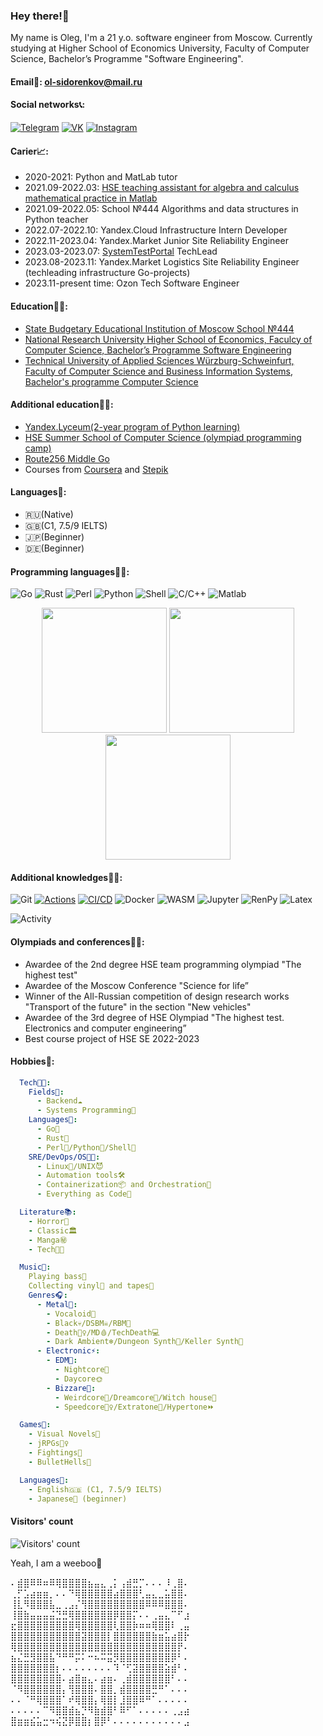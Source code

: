 ### Hey there!👋
My name is Oleg, I'm a 21 y.o. software engineer from Moscow.
Currently studying at Higher School of Economics University, Faculty of Computer Science, Bachelor’s Programme "Software Engineering".

#### Email💌: ol-sidorenkov@mail.ru

#### Social networks📞:
[![Telegram](https://img.shields.io/badge/telegram-1DA1F2?logo=telegram&style=for-the-badge&logoColor=fff)](https://t.me/olegdayo)
[![VK](https://img.shields.io/badge/VK-4b74a2?logo=vk&style=for-the-badge&logoColor=fff)](https://vk.com/olegdayo)
[![Instagram](https://img.shields.io/badge/Instagram-fd5342?logo=instagram&style=for-the-badge&logoColor=fff)](https://www.instagram.com/olegdayo)

#### Carier📈:
- 2020-2021: Python and MatLab tutor
- 2021.09-2022.03: [HSE teaching assistant for algebra and calculus mathematical practice in Matlab](https://cs.hse.ru/initiative/2021/2022-2)
- 2021.09-2022.05: School №444 Algorithms and data structures in Python teacher
- 2022.07-2022.10: Yandex.Cloud Infrastructure Intern Developer
- 2022.11-2023.04: Yandex.Market Junior Site Reliability Engineer
- 2023.03-2023.07: [SystemTestPortal](https://www.systemtestportal.org/) TechLead
- 2023.08-2023.11: Yandex.Market Logistics Site Reliability Engineer (techleading infrastructure Go-projects)
- 2023.11-present time: Ozon Tech Software Engineer

#### Education👨‍🎓:
- [State Budgetary Educational Institution of Moscow School №444](https://schv444.mskobr.ru)
- [National Research University Higher School of Economics, Faculcy of Computer Science, Bachelor’s Programme Software Engineering](https://www.hse.ru/en/ba/se)
- [Technical University of Applied Sciences Würzburg-Schweinfurt, Faculty of Computer Science and Business Information Systems, Bachelor's programme Computer Science](https://fiw.thws.de/en/)

#### Additional education👨‍🔧:
- [Yandex.Lyceum(2-year program of Python learning)](https://yandexlyceum.ru)
- [HSE Summer School of Computer Science (olympiad programming camp)](https://cs.hse.ru/csss)
- [Route256 Middle Go](https://route256.ozon.ru/go-developer)
- Courses from [Coursera](https://www.coursera.org) and [Stepik](https://stepik.org/users/153748980/certificates)

#### Languages👅:
- 🇷🇺(Native)
- 🇬🇧(C1, 7.5/9 IELTS)
- 🇯🇵(Beginner)
- 🇩🇪(Beginner)

#### Programming languages👨‍💻:
![Go](https://img.shields.io/badge/-Go-f7d3a4?style=for-the-badge&logo=go&logoColor=6cc)
![Rust](https://img.shields.io/badge/-Rust-868782?style=for-the-badge&logo=rust&logoColor=633)
![Perl](https://img.shields.io/badge/-Perl-4b5c87?style=for-the-badge&logo=Perl)
![Python](https://img.shields.io/badge/-Python-ffd541?style=for-the-badge&logo=Python)
![Shell](https://img.shields.io/badge/-Shell-273139?style=for-the-badge&logo=Bash)
![C/C++](https://img.shields.io/badge/C/C++-1c598f?style=for-the-badge&logo=cplusplus&logoColor=fff)
![Matlab](https://img.shields.io/badge/Matlab-d4291c?style=for-the-badge&logo=MatLab)

<p align="center">
  <img height="200" src="https://github-readme-stats.vercel.app/api/top-langs/?username=olegdayo&langs_count=10&layout=compact"/>
  <img height="200" src="https://github-readme-stats.vercel.app/api?username=olegdayo"/>
  <img height="200" src="https://github-readme-streak-stats.herokuapp.com/?user=olegdayo"/>
</p>

#### Additional knowledges👨‍🏭:
![Git](https://img.shields.io/badge/-Git-e25a39?style=for-the-badge&logo=git&logoColor=fff)
[![Actions](https://img.shields.io/badge/-Actions-25292e?style=for-the-badge&logo=github&logoColor=fff)](https://github.com/olegdayo)
[![CI/CD](https://img.shields.io/badge/-CI/CD-4a4e9e?style=for-the-badge&logo=gitlab&logoColor=#FC6D26)](https://gitlab.com/olegdayo)
![Docker](https://img.shields.io/badge/-Docker-ebf8ff?style=for-the-badge&logo=docker)
![WASM](https://img.shields.io/badge/-WASM-80e3ff?style=for-the-badge&logo=webassembly)
![Jupyter](https://img.shields.io/badge/-Jupyter-616362?style=for-the-badge&logo=jupyter&logoColor=f63)
![RenPy](https://img.shields.io/badge/-RenPy-e7d3bf?style=for-the-badge&logo=renpy&logoColor=f66)
![Latex](https://img.shields.io/badge/-Latex-4dffff?style=for-the-badge&logo=latex&logoColor=044)

<img alt="Activity" src="https://github-readme-activity-graph.vercel.app/graph?username=olegdayo&theme=github-light&custom_title=Activity"/>

#### Olympiads and conferences👨‍🏫:
- Awardee of the 2nd degree HSE team programming olympiad "The highest test"
- Awardee of the Moscow Conference "Science for life”
- Winner of the All-Russian competition of design research works "Transport of the future" in the section "New vehicles"
- Awardee of the 3rd degree of HSE Olympiad "The highest test. Electronics and computer engineering”
- Best course project of HSE SE 2022-2023

#### Hobbies👾:
```yaml
  Tech👩‍💻:
    Fields🌾:
      - Backend☁️
      - Systems Programming💾
    Languages👅:
      - Go🦫
      - Rust🦀
      - Perl🐪/Python🐍/Shell🐚
    SRE/DevOps/OS👩‍🔧:
      - Linux🐧/UNIX😈
      - Automation tools🛠️
      - Containerization📦 and Orchestration🎼
      - Everything as Code📝

  Literature📚:
    - Horror👻
    - Classic🏛
    - Manga㊙️
    - Tech👩‍🏫

  Music🎵:
    Playing bass🎸
    Collecting vinyl💽 and tapes📼
    Genres🎧:
      - Metal🤘:
        - Vocaloid🤖
        - Black💀/DSBM☠️/RBM🥩
        - Death🧟‍♀️/MD🩸/TechDeath💻
        - Dark Ambient❄️/Dungeon Synth🧌/Keller Synth🏰
      - Electronic⚡️:
        - EDM🪩:
          - Nightcore🌚
          - Daycore🌞
        - Bizzare🌊:
          - Weirdcore🍄/Dreamcore🌁/Witch house🎃
          - Speedcore🏃‍♀️/Extratone💨/Hypertone⏩

  Games👾:
    - Visual Novels📜
    - jRPGs🧙‍♀️
    - Fightings🤺
    - BulletHells🔫

  Languages📣:
    - English🇬🇧 (С1, 7.5/9 IELTS)
    - Japanese🎌 (beginner)
```

#### Visitors' count
<img alt="Visitors' count" src="https://count.getloli.com/get/@olegdayo?theme=gelbooru"/>

Yeah, I am a weeboo🎎

⠄⣾⣿⠿⠿⠶⠿⢿⣿⣿⣿⣿⣦⣤⣄⢀⡅⢠⣾⣛⡉⠄⠄⠄⠸⢀⣿⠄<br/>
⢀⡋⣡⣴⣶⣶⡀⠄⠄⠙⢿⣿⣿⣿⣿⣿⣴⣿⣿⣿⢃⣤⣄⣀⣥⣿⣿⠄<br/>
⢸⣇⠻⣿⣿⣿⣧⣀⢀⣠⡌⢻⣿⣿⣿⣿⣿⣿⣿⣿⣿⠿⠿⠿⣿⣿⣿⠄<br/>
⢸⣿⣷⣤⣤⣤⣬⣙⣛⢿⣿⣿⣿⣿⣿⣿⡿⣿⣿⡍⠄⠄⢀⣤⣄⠉⠋⣰<br/>
⣖⣿⣿⣿⣿⣿⣿⣿⣿⣿⢿⣿⣿⣿⣿⣿⢇⣿⣿⡷⠶⠶⢿⣿⣿⠇⢀⣤<br/>
⣿⣿⣿⣿⣿⣿⣿⣿⣿⣿⣿⣽⣿⣿⣿⡇⣿⣿⣿⣿⣿⣿⣷⣶⣥⣴⣿⡗<br/>
⢿⣿⣿⣿⣿⣿⣿⣿⣿⣿⣿⣿⣿⣿⣿⣿⣿⣿⣿⣿⣿⣿⣿⣿⣿⣿⡟⠄<br/>
⣦⣌⣛⣻⣿⣿⣧⠙⠛⠛⡭⠅⠒⠦⠭⣭⡻⣿⣿⣿⣿⣿⣿⣿⣿⡿⠃⠄<br/>
⣿⣿⣿⣿⣿⣿⣿⡆⠄⠄⠄⠄⠄⠄⠄⠄⠹⠈⢋⣽⣿⣿⣿⣿⣵⣾⠃⠄<br/>
⣿⣿⣿⣿⣿⣿⣿⣿⠄⣴⣿⣶⣄⠄⣴⣶⠄⢀⣾⣿⣿⣿⣿⣿⣿⠃⠄⠄<br/>
⠈⠻⣿⣿⣿⣿⣿⣿⡄⢻⣿⣿⣿⠄⣿⣿⡀⣾⣿⣿⣿⣿⣛⠛⠁⠄⠄⠄<br/>
⠄⠄⠈⠛⢿⣿⣿⣿⠁⠞⢿⣿⣿⡄⢿⣿⡇⣸⣿⣿⠿⠛⠁⠄⠄⠄⠄⠄<br/>
⠄⠄⠄⠄⠄⠉⠻⣿⣿⣾⣦⡙⠻⣷⣾⣿⠃⠿⠋⠁⠄⠄⠄⠄⠄⢀⣠⣴<br/>
⣿⣶⣶⣮⣥⣒⠲⢮⣝⡿⣿⣿⡆⣿⡿⠃⠄⠄⠄⠄⠄⠄⠄⠄⠄⠄⠄⣠<br/>





<!--
**olegdayo/olegdayo** is a ✨ _special_ ✨ repository because its `README.md` (this file) appears on your GitHub profile.

Here are some ideas to get you started:

- 🔭 I’m currently working on ...
- 🌱 I’m currently learning ...
- 👯 I’m looking to collaborate on ...
- 🤔 I’m looking for help with ...
- 💬 Ask me about ...
- 📫 How to reach me: ...
- 😄 Pronouns: ...
- ⚡ Fun fact: ...
-->
